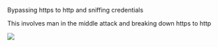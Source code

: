 Bypassing https to http and sniffing credentials

This involves man in the middle attack and breaking down https to http 


[![](http://img.youtube.com/vi/fL3C7ik_s-8/0.jpg)](http://www.youtube.com/watch?v=fL3C7ik_s-8 "Sniffing credentials")


